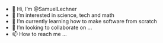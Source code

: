- 👋 Hi, I’m @SamuelLechner
- 👀 I’m interested in science, tech and math
- 🌱 I’m currently learning how to make software from scratch
- 💞️ I’m looking to collaborate on ...
- 📫 How to reach me ...

<!---
SamuelLechner/SamuelLechner is a ✨ special ✨ repository because its `README.md` (this file) appears on your GitHub profile.
You can click the Preview link to take a look at your changes.
--->
